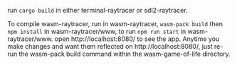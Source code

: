 run `cargo build` in either terminal-raytracer or sdl2-raytracer.

To compile wasm-raytracer, run in wasm-raytracer, `wasm-pack build`
then `npm install` in wasm-raytracer/www,
to run `npm run start` in wasm-raytracer/www. open http://localhost:8080/ to see the app.
Anytime you make changes and want them reflected on http://localhost:8080/, just re-run the wasm-pack build command within the wasm-game-of-life directory.

